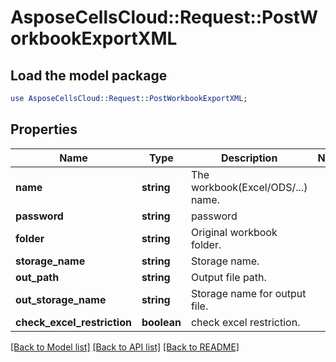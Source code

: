 # AsposeCellsCloud::Request::PostWorkbookExportXML 

## Load the model package
```perl
use AsposeCellsCloud::Request::PostWorkbookExportXML;
```

## Properties
Name | Type | Description | Notes
------------ | ------------- | ------------- | -------------
**name** | **string** | The workbook(Excel/ODS/...) name. |
**password** | **string** | password |
**folder** | **string** | Original workbook folder. |
**storage_name** | **string** | Storage name. |
**out_path** | **string** | Output file path. |
**out_storage_name** | **string** | Storage name for output file. |
**check_excel_restriction** | **boolean** | check excel restriction. |  

[[Back to Model list]](../README.md#documentation-for-requests) [[Back to API list]](../README.md#documentation-for-api-endpoints) [[Back to README]](../README.md)

